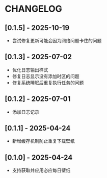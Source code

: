 # CHANGELOG

## [0.1.5] - 2025-10-19

-   尝试修复更新可能会因为网络问题卡住的问题

## [0.1.3] - 2025-07-02

-   优化日志输出样式
-   修复日志显示没有添加时区的问题
-   修复系统睡眠后重复执行任务的问题

## [0.1.2] - 2025-07-01

-   添加日志记录

## [0.1.1] - 2025-04-24

-   新增缓存机制防止重复下载壁纸

## [0.1.0] - 2025-04-24

-   支持获取并应用必应每日壁纸

